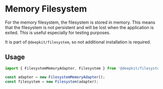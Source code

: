 # Memory Filesystem

For the memory filesystem, the filesystem is stored in memory. This means that the filesystem is not persistent and will be lost when the application is exited.
This is useful especially for testing purposes.

It is part of `@deepkit/filesystem`, so not additional installation is required.

## Usage

```typescript
import { FilesystemMemoryAdapter, Filesystem } from '@deepkit/filesystem';

const adapter = new FilesystemMemoryAdapter();
const filesystem = new Filesystem(adapter);
```

